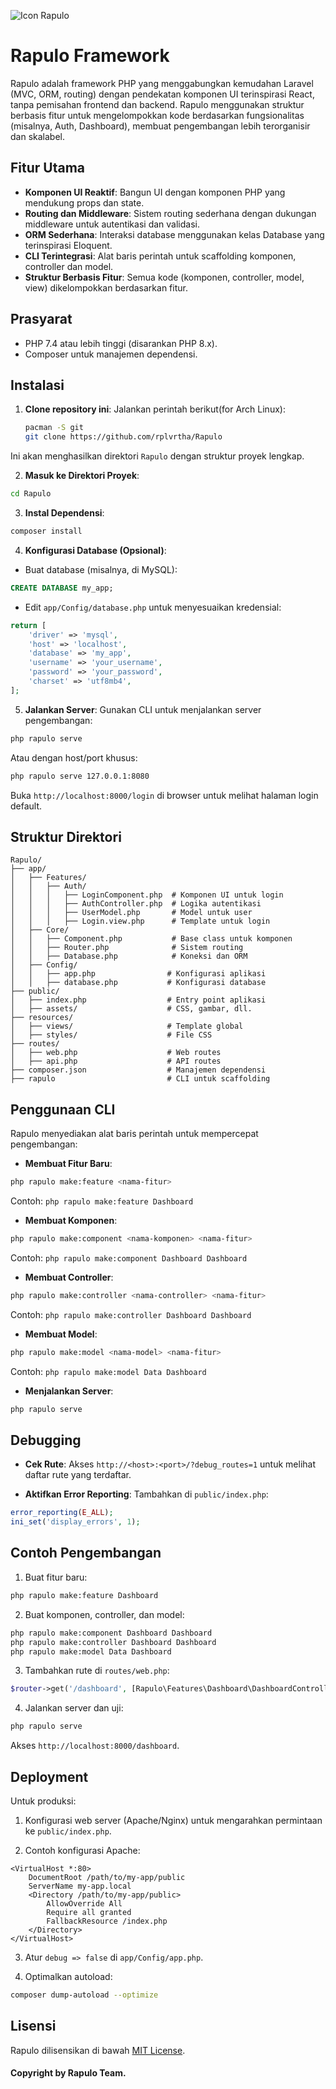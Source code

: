 ![Icon Rapulo](rapulo_ico.jpeg)
# Rapulo Framework

Rapulo adalah framework PHP yang menggabungkan kemudahan Laravel (MVC, ORM, routing) dengan pendekatan komponen UI terinspirasi React, tanpa pemisahan frontend dan backend. Rapulo menggunakan struktur berbasis fitur untuk mengelompokkan kode berdasarkan fungsionalitas (misalnya, Auth, Dashboard), membuat pengembangan lebih terorganisir dan skalabel.

## Fitur Utama

- **Komponen UI Reaktif**: Bangun UI dengan komponen PHP yang mendukung props dan state.
- **Routing dan Middleware**: Sistem routing sederhana dengan dukungan middleware untuk autentikasi dan validasi.
- **ORM Sederhana**: Interaksi database menggunakan kelas Database yang terinspirasi Eloquent.
- **CLI Terintegrasi**: Alat baris perintah untuk scaffolding komponen, controller dan model.
- **Struktur Berbasis Fitur**: Semua kode (komponen, controller, model, view) dikelompokkan berdasarkan fitur.

## Prasyarat

- PHP 7.4 atau lebih tinggi (disarankan PHP 8.x).
- Composer untuk manajemen dependensi.

## Instalasi

1. **Clone repository ini**: Jalankan perintah berikut(for Arch Linux):

   ```bash
   pacman -S git
   git clone https://github.com/rplvrtha/Rapulo
   ```
Ini akan menghasilkan direktori `Rapulo` dengan struktur proyek lengkap.

2. **Masuk ke Direktori Proyek**:
```bash
cd Rapulo
```

3. **Instal Dependensi**:
```bash
composer install
```


4. **Konfigurasi Database (Opsional)**:

- Buat database (misalnya, di MySQL):
```sql
CREATE DATABASE my_app;
```


- Edit `app/Config/database.php` untuk menyesuaikan kredensial:
```php
return [
    'driver' => 'mysql',
    'host' => 'localhost',
    'database' => 'my_app',
    'username' => 'your_username',
    'password' => 'your_password',
    'charset' => 'utf8mb4',
];
```




5. **Jalankan Server**: Gunakan CLI untuk menjalankan server pengembangan:
```bash
php rapulo serve
```

Atau dengan host/port khusus:
```bash
php rapulo serve 127.0.0.1:8080
```

Buka `http://localhost:8000/login` di browser untuk melihat halaman login default.


## Struktur Direktori
```text
Rapulo/
├── app/
│   ├── Features/
│   │   ├── Auth/
│   │   │   ├── LoginComponent.php  # Komponen UI untuk login
│   │   │   ├── AuthController.php  # Logika autentikasi
│   │   │   ├── UserModel.php       # Model untuk user
│   │   │   ├── Login.view.php      # Template untuk login
│   ├── Core/
│   │   ├── Component.php           # Base class untuk komponen
│   │   ├── Router.php              # Sistem routing
│   │   ├── Database.php            # Koneksi dan ORM
│   ├── Config/
│   │   ├── app.php                # Konfigurasi aplikasi
│   │   ├── database.php           # Konfigurasi database
├── public/
│   ├── index.php                  # Entry point aplikasi
│   ├── assets/                    # CSS, gambar, dll.
├── resources/
│   ├── views/                     # Template global
│   ├── styles/                    # File CSS
├── routes/
│   ├── web.php                    # Web routes
│   ├── api.php                    # API routes
├── composer.json                  # Manajemen dependensi
├── rapulo                         # CLI untuk scaffolding
```
## Penggunaan CLI
Rapulo menyediakan alat baris perintah untuk mempercepat pengembangan:

- **Membuat Fitur Baru**:
```bash
php rapulo make:feature <nama-fitur>
```

Contoh: `php rapulo make:feature Dashboard`

- **Membuat Komponen**:
```bash
php rapulo make:component <nama-komponen> <nama-fitur>
```

Contoh: `php rapulo make:component Dashboard Dashboard`

- **Membuat Controller**:
```bash
php rapulo make:controller <nama-controller> <nama-fitur>
```

Contoh: `php rapulo make:controller Dashboard Dashboard`

- **Membuat Model**:
```bash
php rapulo make:model <nama-model> <nama-fitur>
```

Contoh: `php rapulo make:model Data Dashboard`

- **Menjalankan Server**:
```bash
php rapulo serve
```



## Debugging

- **Cek Rute**: Akses `http://<host>:<port>/?debug_routes=1` untuk melihat daftar rute yang terdaftar.

- **Aktifkan Error Reporting**: Tambahkan di `public/index.php`:
```php
error_reporting(E_ALL);
ini_set('display_errors', 1);
```



## Contoh Pengembangan

1. Buat fitur baru:
```bash
php rapulo make:feature Dashboard
```

2. Buat komponen, controller, dan model:
```bash
php rapulo make:component Dashboard Dashboard
php rapulo make:controller Dashboard Dashboard
php rapulo make:model Data Dashboard
```

3. Tambahkan rute di `routes/web.php`:
```php
$router->get('/dashboard', [Rapulo\Features\Dashboard\DashboardController::class, 'index']);
```

4. Jalankan server dan uji:
```bash
php rapulo serve
```
Akses `http://localhost:8000/dashboard`.


## Deployment
Untuk produksi:

1. Konfigurasi web server (Apache/Nginx) untuk mengarahkan permintaan ke `public/index.php`.

2. Contoh konfigurasi Apache:
```text
<VirtualHost *:80>
    DocumentRoot /path/to/my-app/public
    ServerName my-app.local
    <Directory /path/to/my-app/public>
        AllowOverride All
        Require all granted
        FallbackResource /index.php
    </Directory>
</VirtualHost>
```

3. Atur `debug => false` di `app/Config/app.php`.

4. Optimalkan autoload:
```bash
composer dump-autoload --optimize
```



## Lisensi
Rapulo dilisensikan di bawah [MIT License](LICENSE).

#### Copyright by Rapulo Team.
